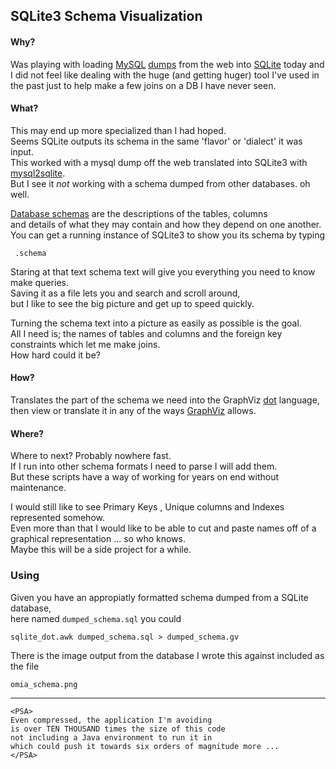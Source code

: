 ## SQLite3 Schema Visualization

#### Why?
Was playing with loading [MySQL](https://en.wikipedia.org/wiki/MySQL)
[dumps](https://dev.mysql.com/doc/refman/8.0/en/mysqldump.html) from the web into
[SQLite](https://en.wikipedia.org/wiki/Database_dump) today and
I did not feel like dealing with the huge (and getting huger) tool I've used
in the past just to help make a few joins on a DB I have never seen.

#### What?
This may end up more specialized than I had hoped.  
Seems SQLite outputs its schema in the same 'flavor' or 'dialect' it was input.  
This worked with a mysql dump off the web translated into SQLite3 with
[mysql2sqlite](https://github.com/dumblob/mysql2sqlite).  
But I see it _not_ working with a schema dumped from other databases.  oh well.   


[Database schemas](https://en.wikipedia.org/wiki/Database_schema) are the descriptions of the tables, columns  
and details of what they may contain and how they depend on one another.  
You can get a running instance of SQLite3 to show you its schema by typing
    
     .schema
        
Staring at that text schema text will give you everything you need to know make queries.  
Saving it as a file lets you and search and scroll around,  
but I like to see the big picture and get up to speed quickly.
    
Turning the schema text into a picture as easily as possible is the goal.  
All I need is; the names of tables and columns and the foreign key constraints which let me make joins.  
How hard could it be?

#### How?
Translates the part of the schema we need into the GraphViz [dot](https://graphviz.gitlab.io/_pages/doc/info/lang.html) language,  
then view or translate it in any of the ways [GraphViz](http://graphviz.org/about/) allows.  

#### Where?
Where to next? Probably nowhere fast.  
If I run into other schema formats I need to parse I will add them.  
But these scripts have a way of working for years on end without maintenance.


I would still like to see Primary Keys , Unique columns
and Indexes represented somehow.  
Even more than that I would like to be able to cut and paste names
off of a graphical representation ... so who knows.  
Maybe this will be a side project for a while.  


### Using

Given you have an appropiatly formatted schema dumped from a SQLite database,  
here named `dumped_schema.sql` you could

    sqlite_dot.awk dumped_schema.sql > dumped_schema.gv


There is the image output from the database I wrote this against included as the file

    omia_schema.png

-----------------------------------------
    <PSA>
    Even compressed, the application I'm avoiding
    is over TEN THOUSAND times the size of this code
    not including a Java environment to run it in
    which could push it towards six orders of magnitude more ...
    </PSA>
